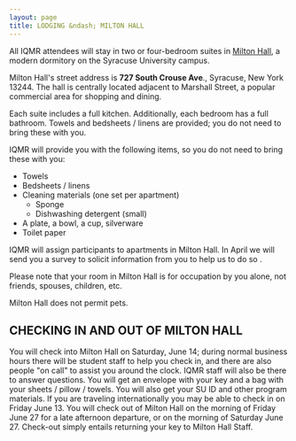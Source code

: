 ```yaml
---
layout: page
title: LODGING &ndash; MILTON HALL
---
```


All IQMR attendees will stay in two or four-bedroom suites in [Milton Hall](https://housingmealplans.syr.edu/residential-facilities/apartment-housing/milton-hall/), a modern dormitory on the Syracuse University campus.

Milton Hall's street address is **727 South Crouse Ave**., Syracuse, New York 13244. The hall is centrally located adjacent to Marshall Street, a popular commercial area for shopping and dining.

<!--- Milton Hall amenities include a fitness center, laundry room, study areas, and entertainment areas. (You can also go to a local laundromat.) --->
Each suite includes a full kitchen. Additionally, each bedroom has a full bathroom. Towels and bedsheets / linens are provided; you do not need to bring these with you.

IQMR will provide you with the following items, so you do not need to bring these with you:
- Towels
- Bedsheets / linens
- Cleaning materials (one set per apartment)
    - Sponge
    - Dishwashing detergent (small)
- A plate, a bowl, a cup, silverware
- Toilet paper


IQMR will assign participants to apartments in Milton Hall. In April we will send you a survey to solicit information from you to help us to do so .

Please note that your room in Milton Hall is for occupation by you alone, not friends, spouses, children, etc.

Milton Hall does not permit pets.

CHECKING IN AND OUT OF MILTON HALL 
----------------------------------

You will check into Milton Hall on Saturday, June 14; during normal business hours there will be student staff to help you check in, and there are also people "on call" to assist you around the clock. IQMR staff will also be there to answer questions. You will get an envelope with your key and a bag with your sheets / pillow / towels. You will also get your SU ID and other program materials. If you are traveling internationally you may be able to check in on Friday June 13. You will check out of Milton Hall on the morning of Friday June 27 for a late afternoon departure, or on the morning of Saturday June 27. Check-out simply entails returning your key to Milton Hall Staff.
